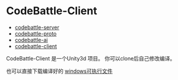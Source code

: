 # CodeBattle-Client

*   [codebattle-server][20]
*   [codebattle-proto][21]
*   [codebattle-ai][22]
*   [codebattle-client][23]


CodeBattle-Client 是一个Unity3d 项目。
你可以clone后自己修改编译。

也可以直接下载编译好的 [windows可执行文件][1]


[1]: http://pan.baidu.com/share/link?shareid=2250845780&uk=3942742758
[20]: https://github.com/yueyoum/codebattle-server
[21]: https://github.com/yueyoum/codebattle-proto
[22]: https://github.com/yueyoum/codebattle-ai
[23]: https://github.com/yueyoum/codebattle-client
